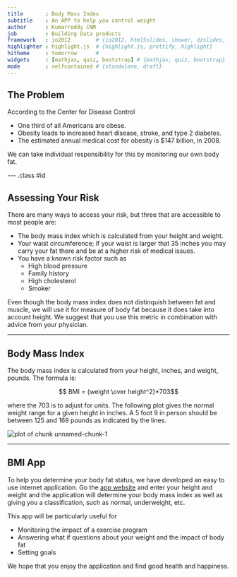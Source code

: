 ```yaml
---
title       : Body Mass Index
subtitle    : An APP to help you control weight
author      : Kumarreddy CNM
job         : Building Data products 
framework   : io2012        # {io2012, html5slides, shower, dzslides, ...}
highlighter : highlight.js  # {highlight.js, prettify, highlight}
hitheme     : tomorrow      # 
widgets     : [mathjax, quiz, bootstrap] # {mathjax, quiz, bootstrap}
mode        : selfcontained # {standalone, draft}
---
```


## The Problem

According to the Center for Disease Control

* One third of all Americans are obese.
* Obesity leads to increased heart disease, stroke, and type 2 diabetes.
* The estimated annual medical cost for obesity is $147 billion, in 2008.

We can take individual responsibility for this by monitoring our own body fat.

--- .class #id 

## Assessing Your Risk

There are many ways to access your risk, but three that are accessible to most people are:

* The body mass index which is calculated from your height and weight.
* Your waist circumference; if your waist is larger that 35 inches you may carry your fat there and be at a higher risk of medical issues.
* You have a known risk factor such as
  * High blood pressure
  * Family history
  * High cholesterol
  * Smoker  
  
Even though the body mass index does not distinquish between fat and muscle, we will use it for measure of body fat because it does take into account height.  We suggest that you use this metric in combination with advice from your physician.

---  


## Body Mass Index

The body mass index is calculated from your height, inches, and weight, pounds.  The formula is:

$$ BMI = {weight \over height^2}*703$$

where the 703 is to adjust for units.  The following plot gives the normal weight range for a given height in inches.  A 5 foot 9 in person should be between 125 and 169 pounds as indicated by the lines.  

![plot of chunk unnamed-chunk-1](figure/unnamed-chunk-1.png) 



---

## BMI App

To help you determine your body fat status, we have developed an easy to use internet application.  Go the [app website](https://kumarreddycnm.shinyapps.io/BMI_Calculator/) and enter your height and weight and the application will determine your body mass index as well as giving you a classification, such as normal, underweight, etc.  

This app will be particularly useful for
* Monitoring the impact of a exercise program
* Answering what if questions about your weight and the impact of body fat
* Setting goals  

We hope that you enjoy the application and find good health and happiness. 

